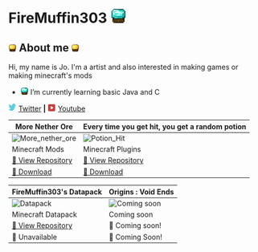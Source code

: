 # FireMuffin303 ![alt text][diamond_muffin32]
 ## ![alt text][golden_muffin] About me ![alt text][golden_muffin]

Hi, my name is Jo. I'm a artist and also interested in making games or making minecraft's mods

- ![alt text][diamond_muffin16] I’m currently learning basic Java and C

![alt text][twitterlogo] [Twitter][twitter] **|** ![alt text][youtubelogo] [Youtube][youtube]

More Nether Ore | Every time you get hit, you get a random potion
--|--
![More_nether_ore](https://i.imgur.com/BM44Rzr.png) | ![Potion_Hit](https://i.imgur.com/8uqsFtm.png)
Minecraft Mods | Minecraft Plugins
[📖 View Repository](https://github.com/FireMuffin303/More_Nether_Ore) | [📖 View Repository](https://github.com/FireMuffin303/PotionHit)
[💾 Download](https://www.curseforge.com/minecraft/mc-mods/more-nether-ore) | [💾 Download](https://www.mediafire.com/file/gul58ubrg9rpma4/DamagedPotion.jar/file) 

FireMuffin303's Datapack | Origins : Void Ends
--|--
![Datapack](https://i.imgur.com/yWuTDJ5.png) |![Coming soon](https://i.imgur.com/GFWrJsj)
Minecraft Datapack | Coming soon
[📖 View Repository](https://github.com/FireMuffin303/FireMuffin303_Datapack) |📖 Coming soon! 
💾 Unavailable | 💾 Coming Soon!

[golden_muffin]:https://github.com/FireMuffin303/FireMuffin303/blob/main/Gold%20tier%20muffin%20faceless16px.png
[diamond_muffin32]:https://github.com/FireMuffin303/FireMuffin303/blob/main/Diamond%20tier%20muffin%20faceless32px.png
[diamond_muffin16]:https://github.com/FireMuffin303/FireMuffin303/blob/main/Diamond%20tier%20muffin%20faceless16px.png
[twitter]:https://twitter.com/FireMuffin303
[youtube]:https://www.youtube.com/channel/UCHhXWBglcAzuge1qAOY2Zxw
[twitterlogo]:https://github.com/FireMuffin303/FireMuffin303/blob/main/twitter16px.png
[youtubelogo]:https://github.com/FireMuffin303/FireMuffin303/blob/main/youtube%20logo16px.png
[ComingSoon]:https://i.imgur.com/GFWrJsj.png
